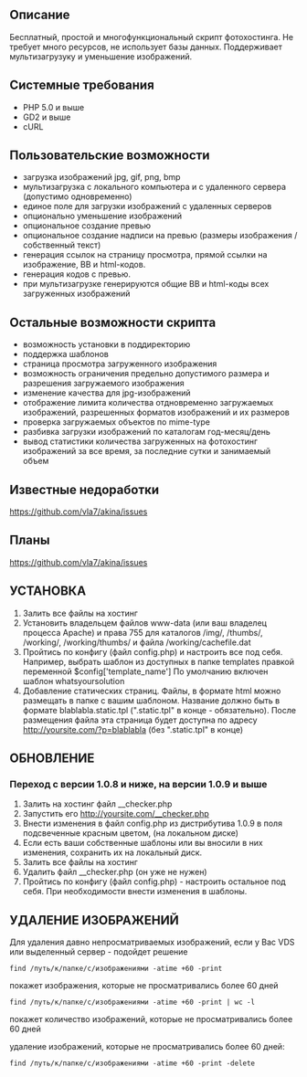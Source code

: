 

## Описание
Бесплатный, простой и многофункциональный скрипт фотохостинга. Не требует много ресурсов, не использует базы данных. Поддерживает мультизагрузуку и уменьшение изображений.

## Системные требования
* PHP 5.0 и выше
* GD2 и выше
* cURL

## Пользовательские возможности
* загрузка изображений jpg, gif, png, bmp
* мультизагрузка с локального компьютера и с удаленного сервера (допустимо одновременно)
* единое поле для загрузки изображений с удаленных серверов
* опционально уменьшение изображений
* опциональное создание превью
* опциональное создание надписи на превью (размеры изображения / собственный текст)
* генерация ссылок на страницу просмотра, прямой ссылки на изображение, BB и html-кодов.
* генерация кодов с превью.
* при мультизагрузке генерируются общие BB и html-коды всех загруженных изображений

## Остальные возможности скрипта
* возможность установки в поддиректорию
* поддержка шаблонов
* страница просмотра загруженного изображения
* возможность ограничения предельно допустимого размера и разрешения загружаемого изображения
* изменение качества для jpg-изображений
* отображение лимита количества отдновременно загружаемых изображений, разрешенных форматов изображений и их размеров
* проверка загружаемых объектов по mime-type
* разбивка загрузки изображений по каталогам год-месяц/день
* вывод статистики количества загруженных на фотохостинг изображений за все время, за последние сутки и занимаемый объем

## Известные недоработки
https://github.com/vla7/akina/issues

## Планы
https://github.com/vla7/akina/issues

## УСТАНОВКА
1. Залить все файлы на хостинг
2. Установить владельцем файлов www-data (или ваш владелец процесса Apache) и права 755 для каталогов /img/, /thumbs/, /working/, /working/thumbs/ и файла /working/cachefile.dat
3. Пройтись по конфигу (файл config.php) и настроить все под себя. Например, выбрать шаблон из доступных в папке templates правкой переменной $config['template_name']
По умолчанию включен шаблон whatsyoursolution
4. Добавление статических страниц.
Файлы, в формате html можно размещать в папке с вашим шаблоном. Название должно быть в формате blablabla.static.tpl (".static.tpl" в конце - обязательно).
После размещения файла эта страница будет доступна по адресу http://yoursite.com/?p=blablabla (без ".static.tpl" в конце)

## ОБНОВЛЕНИЕ
### Переход с версии 1.0.8 и ниже, на версии 1.0.9 и выше
1. Залить на хостинг файл __checker.php
2. Запустить его http://yoursite.com/__checker.php
3. Внести изменения в файл config.php из дистрибутива 1.0.9 в поля подсвеченные красным цветом, (на локальном диске)
4. Если есть ваши собственные шаблоны или вы вносили в них изменения, сохранить их на локальный диск.
5. Залить все файлы на хостинг
6. Удалить файл __checker.php (он уже не нужен)
7. Пройтись по конфигу (файл config.php) - настроить остальное под себя.
При необходимости внести изменения в шаблоны.


## УДАЛЕНИЕ ИЗОБРАЖЕНИЙ
Для удаления давно непросматриваемых изображений, если у Вас VDS или выделенный сервер - подойдет решение

    find /путь/к/папке/с/изображениями -atime +60 -print
покажет изображения, которые не просматривались более 60 дней

    find /путь/к/папке/с/изображениями -atime +60 -print | wc -l
покажет количество изображений, которые не просматривались более 60 дней

удаление изображений, которые не просматривались более 60 дней:

    find /путь/к/папке/с/изображениями -atime +60 -print -delete
